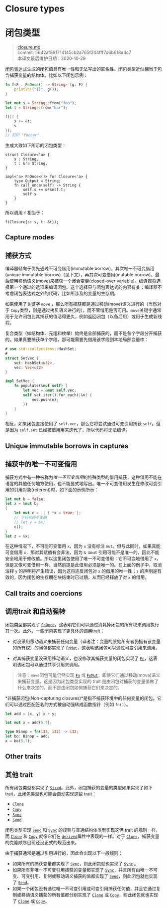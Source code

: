 # Closure types
# 闭包类型

>[closure.md](https://github.com/rust-lang/reference/blob/master/src/types/closure.md)\
>commit: 5642af891714145cb2a765f244fff7d6b618a4c7 \
>本译文最后维护日期：2020-10-29

[闭包表达式][closure expression]生成的闭包值具有唯一性和无法写出的匿名性。闭包类型近似相当于包含捕获变量的结构体。比如以下闭包示例：

```rust
fn f<F : FnOnce() -> String> (g: F) {
    println!("{}", g());
}

let mut s = String::from("foo");
let t = String::from("bar");

f(|| {
    s += &t;
    s
});
// 打印 "foobar".
```

生成大致如下所示的闭包类型：

<!-- ignore: simplified, requires unboxed_closures, fn_traits -->
```rust,ignore
struct Closure<'a> {
    s : String,
    t : &'a String,
}

impl<'a> FnOnce<()> for Closure<'a> {
    type Output = String;
    fn call_once(self) -> String {
        self.s += &*self.t;
        self.s
    }
}
```

所以调用 `f` 相当于：

<!-- ignore: continuation of above -->
```rust,ignore
f(Closure{s: s, t: &t});
```

## Capture modes
## 捕获方式

编译器倾向于优先通过不可变借用(immutable borrow)，其次唯一不可变借用(unique immutable borrow)（见下文），再其次可变借用(mutable borrow)，最后使用移动语义(move)来捕获一个闭合变量(closed-over variable)。编译器将选择第一个通过的选项来编译闭包。这个选择只与闭包表达式的内容有关；编译器不考虑闭包表达式之外的代码，比如所涉及的变量的生存期。

如果使用了关键字 `move` ，那么所有捕获都是通过移动(move)语义进行的（当然对于 `Copy`类型，则是通过拷贝语义进行的），而不管借用是否可用。`move`关键字通常用于允许闭包比其捕获的值活得更久，例如返回闭包（以备后用）或用于生成新线程。

复合类型（如结构体、元组和枚举）始终是全部捕获的，而不是各个字段分开捕获的。如果真要捕获单个字段，那可能需要先借用该字段到本地局部变量中：

```rust
# use std::collections::HashSet;
#
struct SetVec {
    set: HashSet<u32>,
    vec: Vec<u32>
}

impl SetVec {
    fn populate(&mut self) {
        let vec = &mut self.vec;
        self.set.iter().for_each(|&n| {
            vec.push(n);
        })
    }
}
```

相反，如果闭包直接使用了 `self.vec`，那么它将尝试通过可变引用捕获 `self`。但是因为 `self.set` 已经被借用用来迭代了，所以代码将无法编译。

## Unique immutable borrows in captures
## 捕获中的唯一不可变借用

捕获方式中有一种被称为*唯一不可变借用*的特殊类型的借用捕获，这种借用不能在语言的其他任何地方使用，也不能显式地写出。唯一不可变借用发生在修改可变引用的引用对象(referent)时，如下面的示例所示：

```rust
let mut b = false;
let x = &mut b;
{
    let mut c = || { *x = true; };
    // 下行代码不正确
    // let y = &x;
    c();
}
let z = &x;
```

在这种情况下，不可能可变借用 `x`，因为 `x` 没有标注 `mut`。但与此同时，如果真能可变借用 `x`，那对其赋值有会非法，因为 `& &mut` 引用可能不是唯一的，因此不能安全地用于修改值。所以这里闭包使用了唯一不可变借用：它不可变地借用了 `x`，但是又像可变借用一样，当然前提是此借用必须是唯一的。在上面的例子中，取消注释 `y` 的声明将产生错误，因为这将违反闭包对 `x` 的借用的唯一性；`z` 的声明是有效的，因为闭包的生存期在块结束时已过期，从而已经释放了对 `x` 的借用。

## Call traits and coercions
## 调用trait 和自动强转

闭包类型都实现了 [`FnOnce`]，这表明它们可以通过消耗掉闭包的所有权来调用执行其一次。此外，一些闭包实现了更具体的调用trait：

* 对没采用移动语义来捕获任何变量（译者注：变量的原始所有者仍拥有该变量的所有权）的闭包都实现了 [`FnMut`]，这表明该闭包可以通过可变引用来调用。

* 对其捕获变量没采用移动语义，也没修改其捕获变量的闭包实现了 [`Fn`]，这表明该闭包可以通过共享引用来调用。

> 注意：`move`闭包可能仍然实现 [`Fn`] 或 [`FnMut`]，即使它们通过移动(move)语义来捕获变量。这是因为闭包类型实现的 trait 是由闭包对捕获的变量值做了什么来决定的，而不是由闭包如何捕获它们来决定的。

*非捕获闭包(Non-capturing closures)*是指不捕获环境中的任何变量的闭包。它们可以通过匹配签名的方式被自动强转成函数指针（例如 `fn()`）。

```rust
let add = |x, y| x + y;

let mut x = add(5,7);

type Binop = fn(i32, i32) -> i32;
let bo: Binop = add;
x = bo(5,7);
```

## Other traits
## 其他 trait

所有闭包类型都实现了 [`Sized`]。此外，闭包捕获的变量的类型如果实现了如下 trait，此闭包类型也可能会自动实现这些 trait：

* [`Clone`]
* [`Copy`]
* [`Sync`]
* [`Send`]

闭包类型实现 [`Send`] 和 [`Sync`] 的规则与普通结构体类型实现这俩 trait 的规则一样，而 [`Clone`] 和 [`Copy`] 就像它们在 [`derived`][derived]属性中表现的一样。对于 [`Clone`]，捕获变量的克隆顺序目前还没正式的规范出来。

由于捕获通常是通过引用进行的，因此会出现以下一般规则：

* 如果所有的捕获变量都实现了 [`Sync`]，则此闭包就也实现了 [`Sync`] 。
* 如果所有非唯一不可变引用捕获的变量都实现了 [`Sync`]，并且所有由唯一不可变、可变引用、复制或移动语义捕获的值都实现了 [`Send`]，则此闭包就也实现了 [`Send`]。
* 如果一个闭包没有通过唯一不可变引用或可变引用捕获任何值，并且它通过复制或移动语义捕获的所有值都分别实现了 [`Clone`] 或 [`Copy`]，则此闭包就也实现了 [`Clone`] 或 [`Copy`]。

[`Clone`]: ../special-types-and-traits.md#clone
[`Copy`]: ../special-types-and-traits.md#copy
[`FnMut`]: https://doc.rust-lang.org/std/ops/trait.FnMut.html
[`FnOnce`]: https://doc.rust-lang.org/std/ops/trait.FnOnce.html
[`Fn`]: https://doc.rust-lang.org/std/ops/trait.Fn.html
[`Send`]: ../special-types-and-traits.md#send
[`Sized`]: ../special-types-and-traits.md#sized
[`Sync`]: ../special-types-and-traits.md#sync
[closure expression]: ../expressions/closure-expr.md
[derived]: ../attributes/derive.md

<!-- 2020-10-25 -->
<!-- checked -->
